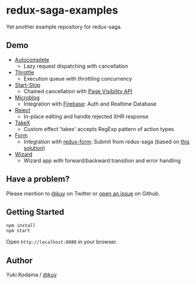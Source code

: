 # redux-saga-examples

Yet another example repository for redux-saga.

## Demo

+ [Autocomplete](http://kuy.github.io/redux-saga-examples/autocomplete.html)
  + Lazy request dispatching with cancellation
+ [Throttle](http://kuy.github.io/redux-saga-examples/throttle.html)
  + Execution queue with throttling concurrency
+ [Start-Stop](http://kuy.github.io/redux-saga-examples/startstop.html)
  + Chained cancellation with [Page Visibility API](https://developer.mozilla.org/en-US/docs/Web/API/Page_Visibility_API)
+ [Microblog](http://kuy.github.io/redux-saga-examples/microblog.html)
  + Integration with [Firebase](https://firebase.google.com/): Auth and Realtime Database
+ [Reject](http://kuy.github.io/redux-saga-examples/reject.html)
  + In-place editing and handle rejected XHR response
+ [TakeX](http://kuy.github.io/redux-saga-examples/takex.html)
  + Custom effect 'takex' accepts RegExp pattern of action types
+ [Form](http://kuy.github.io/redux-saga-examples/form.html)
  + Integration with [redux-form](https://github.com/erikras/redux-form): Submit from redux-saga (based on [this solution](https://github.com/yelouafi/redux-saga/issues/161))
+ [Wizard](http://kuy.github.io/redux-saga-examples/wizard.html)
  + Wizard app with forward/backward transition and error handling

## Have a problem?

Please mention to [@kuy](https://twitter.com/kuy) on Twitter or [open an issue](https://github.com/kuy/redux-saga-examples/issues) on Github.

## Getting Started

```
npm install
npm start
```

Open `http://localhost:8080` in your browser.

## Author

Yuki Kodama / [@kuy](https://twitter.com/kuy)

